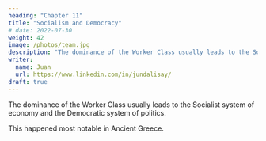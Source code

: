 ```yaml
---
heading: "Chapter 11"
title: "Socialism and Democracy"
# date: 2022-07-30
weight: 42
image: /photos/team.jpg
description: "The dominance of the Worker Class usually leads to the Socialist system of economy and the Democratic system of politics"
writer:
  name: Juan
  url: https://www.linkedin.com/in/jundalisay/
draft: true
---
```



The dominance of the Worker Class usually leads to the Socialist system of economy and the Democratic system of politics.    

This happened most notable in Ancient Greece. 

